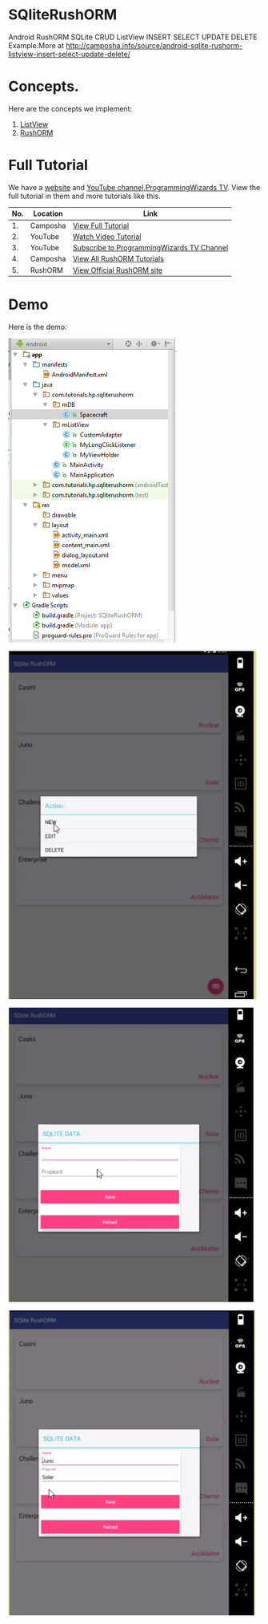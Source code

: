 # SQliteRushORM
Android RushORM SQLite CRUD ListView INSERT SELECT UPDATE DELETE Example.More at http://camposha.info/source/android-sqlite-rushorm-listview-insert-select-update-delete/

# Concepts.

Here are the concepts we implement:

1. [ListView](https://camposha.info/android/listview)
2. [RushORM](https://camposha.info/android/sqlite/rushorm)


# Full Tutorial

We have a [website](https://camposha.info) and [YouTube channel,ProgrammingWizards TV](http://www.youtube.com/c/programmingwizards). View the full tutorial in them and more tutorials
like this.


|No.|Location|Link|
|---|--------|---------|
|1.|Camposha|[View Full Tutorial](https://camposha.info/kotlin-android/listview-sort)|
|2.|YouTube |[Watch Video Tutorial](https://www.youtube.com/watch?v=O3OsH_Hpt1w) |
|3.|YouTube |[Subscribe to ProgrammingWizards TV Channel](https://www.youtube.com/c/programmingwizards) |
|4.|Camposha|[View All RushORM Tutorials](https://camposha.info/android/sqlite/rushorm)|
|5.|RushORM|[View Official RushORM site](http://www.rushorm.co.uk/)|

# Demo

Here is the demo:

![](/Camposha/demos/Project-Structure.PNG)

![](/Camposha/demos/ListView-ContextMenu.PNG)

![](/Camposha/demos/RushORM-Save.PNG)

![](/Camposha/demos/RushORM-Edit.PNG)


